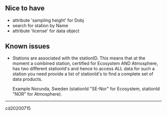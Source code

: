 #



## Nice to have
- attribute 'sampling height' for Dobj
- search for station by Name
- attribute 'license' for data object

## Known issues

- Stations are associated with the stationID. This means that at the moment a combined 
 station, certified for Ecosystem AND Atmosphere, has two different stationId's and hence to access ALL data for such a station you need provide a list of stationId's to find a complete set of data products.
 
	Example Norunda, Sweden (stationId "SE-Nor" for Ecosystem, stationId "NOR" for Atmosphere).




<hr>cd20200715